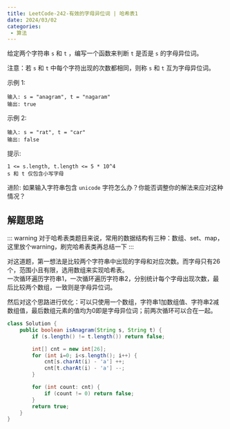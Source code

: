 ```yaml
---
title: LeetCode-242-有效的字母异位词 | 哈希表1
date: 2024/03/02
categories:
 - 算法
---
```

给定两个字符串 `s` 和 `t` ，编写一个函数来判断 `t` 是否是 `s` 的字母异位词。

注意：若 `s` 和 `t` 中每个字符出现的次数都相同，则称 `s` 和 `t` 互为字母异位词。

示例 1:
```
输入: s = "anagram", t = "nagaram"
输出: true
```
示例 2:
```
输入: s = "rat", t = "car"
输出: false
```

提示:
```
1 <= s.length, t.length <= 5 * 10^4
s 和 t 仅包含小写字母
```

进阶: 如果输入字符串包含 `unicode` 字符怎么办？你能否调整你的解法来应对这种情况？

## 解题思路

::: warning
对于哈希表类题目来说，常用的数据结构有三种：数组、set、map，这里放个warning，刷完哈希表类再总结一下
:::

对这道题，第一想法是比较两个字符串中出现的字母和对应次数。而字母只有26个，范围小且有限，选用数组来实现哈希表。<br/>
一次循环遍历字符串1，一次循环遍历字符串2，分别统计每个字母出现次数，最后比较两个数组，一致则是字母异位词。

然后对这个思路进行优化：可以只使用一个数组，字符串1加数组值、字符串2减数组值，最后数组元素的值均为0即是字母异位词；前两次循环可以合在一起。

```java
class Solution {
    public boolean isAnagram(String s, String t) {
        if (s.length() != t.length()) return false;

        int[] cnt = new int[26];
        for (int i=0; i<s.length(); i++) {
            cnt[s.charAt(i) - 'a'] ++;
            cnt[t.charAt(i) - 'a'] --;
        }

        for (int count: cnt) {
            if (count != 0) return false;
        }
        return true;
    }
}
```